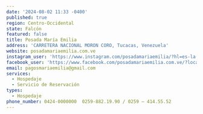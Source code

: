 ```yaml
---
date: '2024-08-02 11:33 -0400'
published: true
region: Centro-Occidental
state: Falcón
featured: false
title: Posada María Emilia
address: 'CARRETERA NACIONAL MORON CORO, Tucacas, Venezuela'
website: posadamariaemilia.com.ve
instagram_user: 'https://www.instagram.com/posadamariaemilia/?hl=es-la'
facebook_user: 'https://www.facebook.com/posadamariaemilia.com.ve/?locale=es_LA'
email: pagosmariaemilia@gmail.com
services:
  - Hospedaje
  - Servicio de Reservación
types:
  - Hospedaje
phone_number: 0424-0000000  0259-882.19.90 / 0259 – 414.55.52
---
```

